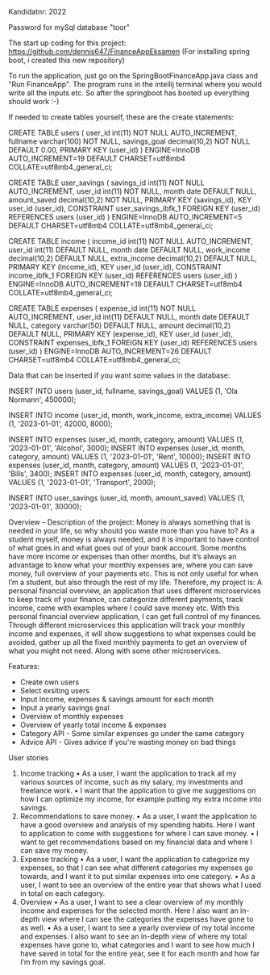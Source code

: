 Kandidatnr: 2022

Password for mySql database "toor"

The start up coding for this project:
https://github.com/dennis647/FinanceAppEksamen
(For installing spring boot, i created this new repository)

To run the application, just go on the SpringBootFinanceApp.java class and "Run FinanceApp".
The program runs in the intellij terminal where you would write all the inputs etc. So after the springboot has booted up everything should work :-)

If needed to create tables yourself, these are the create statements:

CREATE TABLE users ( user_id int(11) NOT NULL AUTO_INCREMENT, fullname varchar(100) NOT NULL, savings_goal decimal(10,2) NOT NULL DEFAULT 0.00, PRIMARY KEY (user_id) ) ENGINE=InnoDB AUTO_INCREMENT=19 DEFAULT CHARSET=utf8mb4 COLLATE=utf8mb4_general_ci;

CREATE TABLE user_savings ( savings_id int(11) NOT NULL AUTO_INCREMENT, user_id int(11) NOT NULL, month date DEFAULT NULL, amount_saved decimal(10,2) NOT NULL, PRIMARY KEY (savings_id), KEY user_id (user_id), CONSTRAINT user_savings_ibfk_1 FOREIGN KEY (user_id) REFERENCES users (user_id) ) ENGINE=InnoDB AUTO_INCREMENT=5 DEFAULT CHARSET=utf8mb4 COLLATE=utf8mb4_general_ci;

CREATE TABLE income ( income_id int(11) NOT NULL AUTO_INCREMENT, user_id int(11) DEFAULT NULL, month date DEFAULT NULL, work_income decimal(10,2) DEFAULT NULL, extra_income decimal(10,2) DEFAULT NULL, PRIMARY KEY (income_id), KEY user_id (user_id), CONSTRAINT income_ibfk_1 FOREIGN KEY (user_id) REFERENCES users (user_id) ) ENGINE=InnoDB AUTO_INCREMENT=18 DEFAULT CHARSET=utf8mb4 COLLATE=utf8mb4_general_ci;

CREATE TABLE expenses ( expense_id int(11) NOT NULL AUTO_INCREMENT, user_id int(11) DEFAULT NULL, month date DEFAULT NULL, category varchar(50) DEFAULT NULL, amount decimal(10,2) DEFAULT NULL, PRIMARY KEY (expense_id), KEY user_id (user_id), CONSTRAINT expenses_ibfk_1 FOREIGN KEY (user_id) REFERENCES users (user_id) ) ENGINE=InnoDB AUTO_INCREMENT=26 DEFAULT CHARSET=utf8mb4 COLLATE=utf8mb4_general_ci;

Data that can be inserted if you want some values in the database:

INSERT INTO users (user_id, fullname, savings_goal) VALUES (1, 'Ola Normann', 450000);

INSERT INTO income (user_id, month, work_income, extra_income) VALUES (1, '2023-01-01', 42000, 8000);

INSERT INTO expenses (user_id, month, category, amount) VALUES (1, '2023-01-01', 'Alcohol', 3000);
INSERT INTO expenses (user_id, month, category, amount) VALUES (1, '2023-01-01', 'Rent', 10000);
INSERT INTO expenses (user_id, month, category, amount) VALUES (1, '2023-01-01', 'Bills', 3400);
INSERT INTO expenses (user_id, month, category, amount) VALUES (1, '2023-01-01', 'Transport', 2000);

INSERT INTO user_savings (user_id, month, amount_saved) VALUES (1, '2023-01-01', 30000);




Overview – Description of the project:
Money is always something that is needed in your life, so why should you waste more than you have to? 
As a student myself, money is always needed, and it is important to have control of what goes in and what goes out of your bank account. Some months have more income or expenses than other months, but it’s always an advantage to know what your monthly expenses are, where you can save money, full overview of your payments etc. This is not only useful for when I’m a student, but also through the rest of my life.
Therefore, my project is: A personal financial overview, an application that uses different microservices to keep track of your finance, can categorize different payments, track income, come with examples where I could save money etc.
With this personal financial overview application, I can get full control of my finances. Through different microservices this application will track your monthly income and expenses, it will show suggestions to what expenses could be avoided, gather up all the fixed monthly payments to get an overview of what you might not need. Along with some other microservices.


Features:
- Create own users
- Select exsiting users
- Input Income, expenses & savings amount for each month
- Input a yearly savings goal
- Overview of monthly expenses
- Overview of yearly total income & expenses
- Category API - Some similar expenses go under the same category
- Advice API - Gives advice if you're wasting money on bad things

User stories
1.	Income tracking
•	As a user, I want the application to track all my various sources of income, such as my salary, my investments and freelance work.
•	I want that the application to give me suggestions on how I can optimize my income, for example putting my extra income into savings.
2.	Recommendations to save money.
•	As a user, I want the application to have a good overview and analysis of my spending habits. Here I want to application to come with suggestions for where I can save money.
•	I want to get recommendations based on my financial data and where I can save my money.
3.	Expense tracking
•	As a user, I want the application to categorize my expenses, so that I can see what different categories my expenses go towards, and I want it to put similar expenses into one category.
•	As a user, I want to see an overview of the entire year that shows what I used in total on each category.
4.	Overview
•	As a user, I want to see a clear overview of my monthly income and expenses for the selected month. Here I also want an in-depth view where I can see the categories the expenses have gone to as well.
•	As a user, I want to see a yearly overview of my total income and expenses. I also want to see an in-depth view of where my total expenses have gone to, what categories and I want to see how much I have saved in total for the entire year, see it for each month and how far I’m from my savings goal.


  

